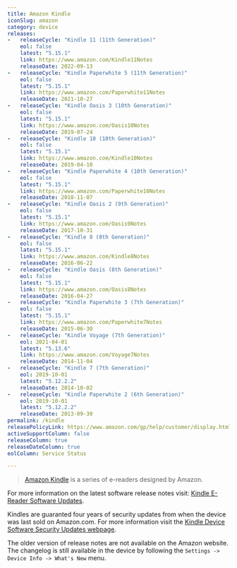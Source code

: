 ```yaml
---
title: Amazon Kindle
iconSlug: amazon
category: device
releases:
-   releaseCycle: "Kindle 11 (11th Generation)"
    eol: false
    latest: "5.15.1"
    link: https://www.amazon.com/Kindle11Notes
    releaseDate: 2022-09-13
-   releaseCycle: "Kindle Paperwhite 5 (11th Generation)"
    eol: false
    latest: "5.15.1"
    link: https://www.amazon.com/Paperwhite11Notes
    releaseDate: 2021-10-27
-   releaseCycle: "Kindle Oasis 3 (10th Generation)"
    eol: false
    latest: "5.15.1"
    link: https://www.amazon.com/Oasis10Notes
    releaseDate: 2019-07-24
-   releaseCycle: "Kindle 10 (10th Generation)"
    eol: false
    latest: "5.15.1"
    link: https://www.amazon.com/Kindle10Notes
    releaseDate: 2019-04-10
-   releaseCycle: "Kindle Paperwhite 4 (10th Generation)"
    eol: false
    latest: "5.15.1"
    link: https://www.amazon.com/Paperwhite10Notes
    releaseDate: 2018-11-07
-   releaseCycle: "Kindle Oasis 2 (9th Generation)"
    eol: false
    latest: "5.15.1"
    link: https://www.amazon.com/Oasis9Notes
    releaseDate: 2017-10-31
-   releaseCycle: "Kindle 8 (8th Generation)"
    eol: false
    latest: "5.15.1"
    link: https://www.amazon.com/Kindle8Notes
    releaseDate: 2016-06-22
-   releaseCycle: "Kindle Oasis (8th Generation)"
    eol: false
    latest: "5.15.1"
    link: https://www.amazon.com/Oasis8Notes
    releaseDate: 2016-04-27
-   releaseCycle: "Kindle Paperwhite 3 (7th Generation)"
    eol: false
    latest: "5.15.1"
    link: https://www.amazon.com/Paperwhite7Notes
    releaseDate: 2015-06-30
-   releaseCycle: "Kindle Voyage (7th Generation)"
    eol: 2021-04-01
    latest: "5.13.6"
    link: https://www.amazon.com/Voyage7Notes
    releaseDate: 2014-11-04
-   releaseCycle: "Kindle 7 (7th Generation)"
    eol: 2019-10-01
    latest: "5.12.2.2"
    releaseDate: 2014-10-02
-   releaseCycle: "Kindle Paperwhite 2 (6th Generation)"
    eol: 2019-10-01
    latest: "5.12.2.2"
    releaseDate: 2013-09-30
permalink: /kindle
releasePolicyLink: https://www.amazon.com/gp/help/customer/display.html?nodeId=GKMQC26VQQMM8XSW
activeSupportColumn: false
releaseColumn: true
releaseDateColumn: true
eolColumn: Service Status

---
```


> [Amazon Kindle](https://en.wikipedia.org/wiki/Amazon_Kindle) is a series of e-readers designed by Amazon.

For more information on the latest software release notes visit: [Kindle E-Reader Software Updates](https://www.amazon.com/gp/help/customer/display.html?nodeId=GKMQC26VQQMM8XSW).

Kindles are guaranted four years of security updates from when the device was last sold on Amazon.com. For more information visit the [Kindle Device Software Security Updates webpage](https://www.amazon.com/gp/help/customer/display.html?nodeId=GF3LDHSB5YM9BYF7).

The older version of release notes are not available on the Amazon website. The changelog is still available in the device by following the `Settings -> Device Info -> What's New` menu.
